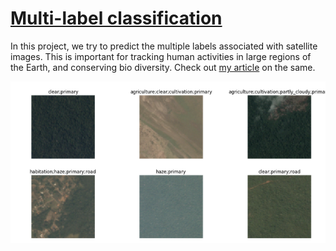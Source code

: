# [Multi-label classification](https://github.com/dipam7/fastai/blob/master/deep_learning/course1/lesson3/multi-label-classification-using-fastai.ipynb)

In this project, we try to predict the multiple labels associated with satellite images. This is important for tracking
human activities in large regions of the Earth, and conserving bio diversity. Check out [my article](https://medium.com/@dipam44/multi-label-classification-using-fastai-e424d7e71dcc) on the same.

![Sample image](https://github.com/dipam7/fastai/blob/master/deep_learning/course1/lesson3/images/image_1.png)
